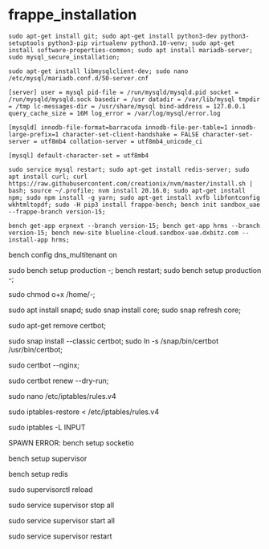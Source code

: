# frappe_installation

`sudo apt-get install git;
sudo apt-get install python3-dev python3-setuptools python3-pip virtualenv python3.10-venv;
sudo apt-get install software-properties-common;
sudo apt install mariadb-server;
sudo mysql_secure_installation;`

`sudo apt-get install libmysqlclient-dev;
sudo nano /etc/mysql/mariadb.conf.d/50-server.cnf`

`[server]
user = mysql
pid-file = /run/mysqld/mysqld.pid
socket = /run/mysqld/mysqld.sock
basedir = /usr
datadir = /var/lib/mysql
tmpdir = /tmp
lc-messages-dir = /usr/share/mysql
bind-address = 127.0.0.1
query_cache_size = 16M
log_error = /var/log/mysql/error.log`

`[mysqld]
innodb-file-format=barracuda
innodb-file-per-table=1
innodb-large-prefix=1
character-set-client-handshake = FALSE
character-set-server = utf8mb4
collation-server = utf8mb4_unicode_ci`      
 
`[mysql]
default-character-set = utf8mb4`


`sudo service mysql restart;
sudo apt-get install redis-server;
sudo apt install curl;
curl https://raw.githubusercontent.com/creationix/nvm/master/install.sh | bash;
source ~/.profile;
nvm install 20.16.0;
sudo apt-get install npm;
sudo npm install -g yarn;
sudo apt-get install xvfb libfontconfig wkhtmltopdf;
sudo -H pip3 install frappe-bench;
bench init sandbox_uae --frappe-branch version-15;`

`bench get-app erpnext --branch version-15;
bench get-app hrms --branch version-15;
bench new-site blueline-cloud.sandbox-uae.dxbitz.com --install-app hrms;`

bench config dns_multitenant on

sudo bench setup production -;
bench restart;
sudo bench setup production -;

sudo chmod o+x /home/-;



sudo apt install snapd;
sudo snap install core; sudo snap refresh core;

sudo apt-get remove certbot;

sudo snap install --classic certbot;
sudo ln -s /snap/bin/certbot /usr/bin/certbot;

sudo certbot --nginx;


sudo certbot renew --dry-run;

sudo nano /etc/iptables/rules.v4

sudo iptables-restore < /etc/iptables/rules.v4

sudo iptables -L INPUT



SPAWN ERROR:
bench setup socketio

bench setup supervisor

bench setup redis

sudo supervisorctl reload

sudo service supervisor stop all

sudo service supervisor start all

sudo service supervisor restart
